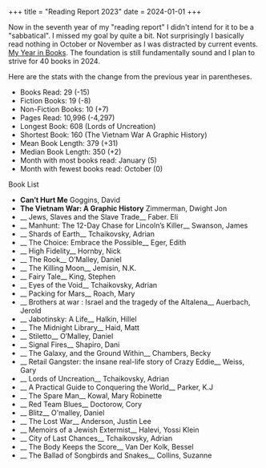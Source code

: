 +++
title = "Reading Report 2023"
date = 2024-01-01
+++

Now in the seventh year of my "reading report" I didn't intend for it to be a "sabbatical". I missed my goal by quite a bit. Not surprisingly I basically read nothing in October or November as I was distracted by current events. [My Year in Books](https://www.goodreads.com/user/year_in_books/2023/3063249). The foundation is still fundamentally sound and I plan to strive for 40 books in 2024.


Here are the stats with the change from the previous year in parentheses.

* Books Read: 29 (-15)
* Fiction Books: 19 (-8)
* Non-Fiction Books: 10 (+7)
* Pages Read: 10,996 (-4,297)
* Longest Book: 608 (Lords of Uncreation)
* Shortest Book: 160 (The Vietnam War A Graphic History)
* Mean Book Length: 379	(+31)
* Median Book Length: 350 (+2)
* Month with most books read:  January (5)
* Month with fewest books read: October (0)


Book List

* __Can’t Hurt Me__	Goggins, David
* __The Vietnam War: A Graphic History__ Zimmerman, Dwight Jon
* __ Jews, Slaves and the Slave Trade__	Faber. Eli
* __ Manhunt: The 12-Day Chase for Lincoln’s Killer__ Swanson, James
* __ Shards of Earth__ Tchaikovsky, Adrian
* __ The Choice: Embrace the Possible__ Eger, Edith
* __ High Fidelity__ Hornby, Nick
* __ The Rook__ O’Malley, Daniel
* __ The Killing Moon__ Jemisin, N.K.
* __ Fairy Tale__ King, Stephen
* __ Eyes of the Void__ Tchaikovsky, Adrian
* __ Packing for Mars__ Roach, Mary
* __ Brothers at war : Israel and the tragedy of the Altalena__ Auerbach, Jerold
* __ Jabotinsky: A Life__ Halkin, Hillel
* __ The Midnight Library__ Haid, Matt
* __ Stiletto__ O’Malley, Daniel
* __ Signal Fires__ Shapiro, Dani
* __ The Galaxy, and the Ground Within__ Chambers, Becky
* __ Retail Gangster: the insane real-life story of Crazy Eddie__ Weiss, Gary
* __ Lords of Uncreation__ Tchaikovsky, Adrian
* __ A Practical Guide to Conquering the World__ Parker, K.J
* __ The Spare Man__ Kowal, Mary Robinette
* __ Red Team Blues__ Doctorow, Cory
* __ Blitz__ O'malley, Daniel
* __ The Lost War__ Anderson, Justin Lee
* __ Memoirs of a Jewish Extermist__ Halevi, Yossi Klein
* __ City of Last Chances__ Tchaikovsky, Adrian
* __ The Body Keeps the Score__ Van Der Kolk, Bessel
* __ The Ballad of Songbirds and Snakes__ Collins, Suzanne

